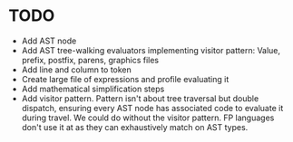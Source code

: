 # TODO

- Add AST node
- Add AST tree-walking evaluators implementing visitor pattern: Value, prefix, postfix, parens, graphics files
- Add line and column to token
- Create large file of expressions and profile evaluating it
- Add mathematical simplification steps
- Add visitor pattern. Pattern isn't about tree traversal but double dispatch,
  ensuring every AST node has associated code to evaluate it during travel. We
  could do without the visitor pattern. FP languages don't use it at as they can
  exhaustively match on AST types.